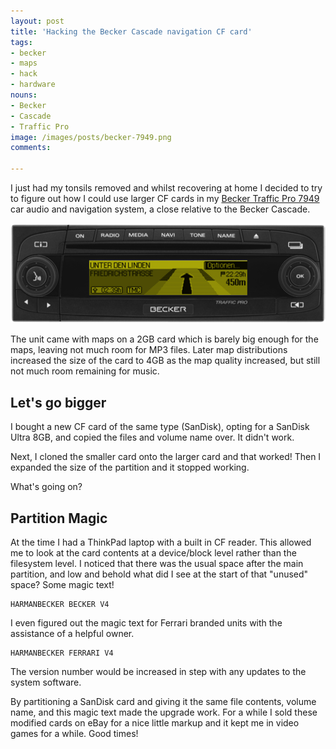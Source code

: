 ```yaml
---
layout: post
title: 'Hacking the Becker Cascade navigation CF card'
tags:
- becker
- maps
- hack
- hardware
nouns:
- Becker
- Cascade
- Traffic Pro
image: /images/posts/becker-7949.png
comments: 

---
```


I just had my tonsils removed and whilst recovering at home I decided to try to figure out how I could use larger CF cards in my [Becker Traffic Pro 7949](https://ifdesign.com/en/winner-ranking/project/becker-traffic-pro-7949/2069) car audio and navigation system, a close relative to the Becker Cascade. 

![PNG](/images/posts/becker-7949.png)

The unit came with maps on a 2GB card which is barely big enough for the maps, leaving not much room for MP3 files. Later map distributions increased the size of the card to 4GB as the map quality increased, but still not much room remaining for music.

## Let's go bigger

I bought a new CF card of the same type (SanDisk), opting for a SanDisk Ultra 8GB, and copied the files and volume name over. It didn't work.

Next, I cloned the smaller card onto the larger card and that worked! Then I expanded the size of the partition and it stopped working. 

What's going on?

## Partition Magic

At the time I had a ThinkPad laptop with a built in CF reader. This allowed me to look at the card contents at a device/block level rather than the filesystem level. I noticed that there was the usual space after the main partition, and low and behold what did I see at the start of that "unused" space? Some magic text!

    HARMANBECKER BECKER V4

I even figured out the magic text for Ferrari branded units with the assistance of a helpful owner. 

    HARMANBECKER FERRARI V4

The version number would be increased in step with any updates to the system software.

By partitioning a SanDisk card and giving it the same file contents, volume name, and this magic text made the upgrade work. For a while I sold these modified cards on eBay for a nice little markup and it kept me in video games for a while. Good times!